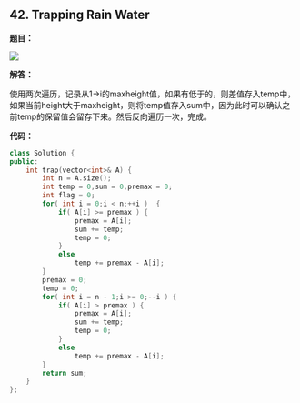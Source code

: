 ## 42. Trapping Rain Water

**题目：**

![](http://cdn.zergzerg.cn/2018-11-05leet_42.png)

**解答：**

使用两次遍历，记录从1->i的maxheight值，如果有低于的，则差值存入temp中，如果当前height大于maxheight，则将temp值存入sum中，因为此时可以确认之前temp的保留值会留存下来。然后反向遍历一次，完成。

**代码：**

```cpp
class Solution {
public:
    int trap(vector<int>& A) {
        int n = A.size();
        int temp = 0,sum = 0,premax = 0;
        int flag = 0;
        for( int i = 0;i < n;++i )  {
            if( A[i] >= premax ) {
                premax = A[i];
                sum += temp;
                temp = 0;
            }
            else    
                temp += premax - A[i];
        }
        premax = 0;
        temp = 0;
        for( int i = n - 1;i >= 0;--i ) {
            if( A[i] > premax ) {
                premax = A[i];
                sum += temp;
                temp = 0;
            }
            else
                temp += premax - A[i];
        }
        return sum;
    }
};
```

